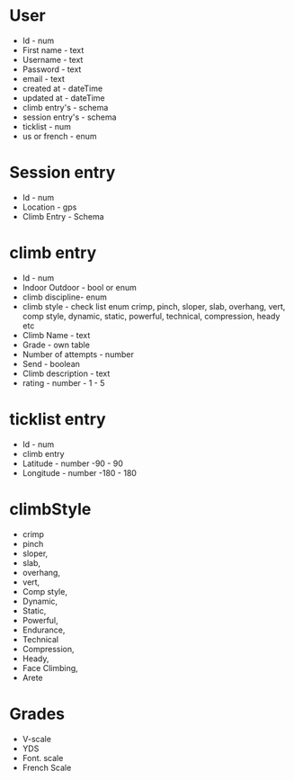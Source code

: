 # User
* Id - num
* First name - text
* Username - text
* Password - text
* email - text
* created at - dateTime
* updated at - dateTime
* climb entry's - schema
* session entry's - schema
* ticklist - num
* us or french - enum

# Session entry
* Id - num
* Location - gps
* Climb Entry - Schema

# climb entry
* Id - num
* Indoor Outdoor - bool or enum
* climb discipline- enum
* climb style -  check list enum crimp, pinch, sloper, slab, overhang, vert, comp style, dynamic, static, powerful, technical, compression, heady etc
* Climb Name - text
* Grade - own table
* Number of attempts - number
* Send - boolean
* Climb description - text
* rating - number - 1 - 5

# ticklist entry
* Id - num
* climb entry
* Latitude - number -90 - 90
* Longitude - number -180 - 180

# climbStyle
* crimp
* pinch
* sloper,
* slab,
* overhang, 
* vert,
* Comp style,
* Dynamic,
* Static,
* Powerful,
* Endurance,
* Technical
* Compression,
* Heady,
* Face Climbing,
* Arete

# Grades
* V-scale
* YDS
* Font. scale
* French Scale